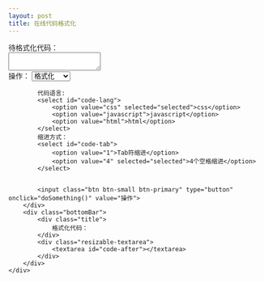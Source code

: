 ```yaml
---
layout: post
title: 在线代码格式化
---
```


<link rel="stylesheet" href="./basic.css" type="text/css" /> 
 <div class="wrapper"> 
    <div class="toolUsing clearfix"> 
        <div class="topBar"> 
         <div class="title">
          待格式化代码：
         </div> 
         <textarea id="code-befor"></textarea>
        </div> 
        <div class="operateTB form-inline">
            操作： 
            <select id="code-op">
                <option value="格式化" selected="selected">格式化</option>
                <option value="普通压缩">普通压缩</option>
                <option value="加密压缩">加密压缩</option>
            </select> 
        
            代码语言:
            <select id="code-lang">
                <option value="css" selected="selected">css</option>
                <option value="javascript">javascript</option>
                <option value="html">html</option>
            </select> 
            缩进方式： 
            <select id="code-tab">
                <option value="1">Tab符缩进</option>
                <option value="4" selected="selected">4个空格缩进</option>
            </select> 
            
            
            <input class="btn btn-small btn-primary" type="button" onclick="doSomething()" value="操作">
        </div> 
        <div class="bottomBar"> 
            <div class="title">
                格式化代码：
            </div> 
            <div class="resizable-textarea">
                <textarea id="code-after"></textarea>
            </div> 
        </div> 
    </div> 
</div> 
<script type="text/javascript" src="./jsbeautify.js"></script> 
<script type="text/javascript" src="./cssbeautify.js"></script> 
<script type="text/javascript" src="./htmlformat.js"></script>
<script type="text/javascript" src="./base.js"></script>